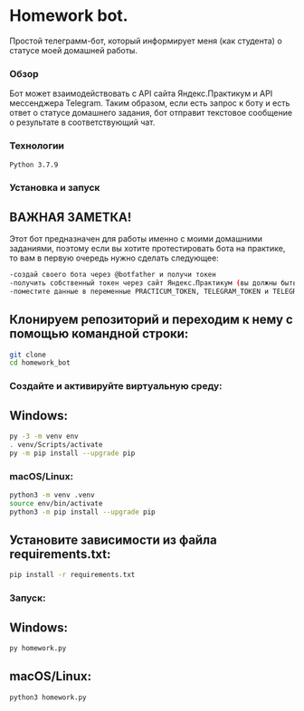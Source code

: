 # Homework bot.
Простой телеграмм-бот, который информирует меня (как студента) о статусе моей домашней работы.

### Обзор
Бот может взаимодействовать с API сайта Яндекс.Практикум и API мессенджера Telegram. Таким образом, если есть запрос к боту и есть ответ о статусе домашнего задания, бот отправит текстовое сообщение о результате в соответствующий чат.

### Технологии

```sh
Python 3.7.9
```

### Установка и запуск

## ВАЖНАЯ ЗАМЕТКА!

Этот бот предназначен для работы именно с моими домашними заданиями, поэтому если вы хотите протестировать бота на практике, то вам в первую очередь нужно сделать следующее:
```sh
-создай своего бота через @botfather и получи токен
-получить собственный токен через сайт Яндекс.Практикум (вы должны быть студентом)
-поместите данные в переменные PRACTICUM_TOKEN, TELEGRAM_TOKEN и TELEGRAM_CHAT_ID
```

## Клонируем репозиторий и переходим к нему с помощью командной строки:

```sh
git clone 
cd homework_bot
```

### Создайте и активируйте виртуальную среду:

## Windows:
```sh
py -3 -m venv env
. venv/Scripts/activate 
py -m pip install --upgrade pip
```

### macOS/Linux:
```sh
python3 -m venv .venv
source env/bin/activate
python3 -m pip install --upgrade pip
```

## Установите зависимости из файла requirements.txt:

```sh
pip install -r requirements.txt
```

### Запуск:

## Windows:
```sh
py homework.py 
```

## macOS/Linux:
```sh
python3 homework.py 
```
